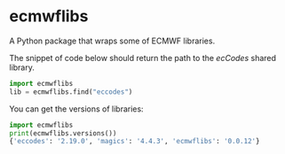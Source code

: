 # ecmwflibs

A Python package that wraps some of ECMWF libraries.

The snippet of code below should return the path to the *ecCodes* shared library.

```python
import ecmwflibs
lib = ecmwflibs.find("eccodes")
```

You can  get the versions of libraries:

```python
import ecmwflibs
print(ecmwflibs.versions())
{'eccodes': '2.19.0', 'magics': '4.4.3', 'ecmwflibs': '0.0.12'}
```
